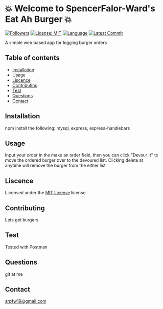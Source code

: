 # :boom: Welcome to SpencerFalor-Ward's Eat Ah Burger :boom:

[![Followers](https://img.shields.io/github/followers/SpencerFalor-Ward?style=social)](https://github.com/SpencerFalor-Ward?tab=followers) [![License: MIT](https://img.shields.io/badge/License-MIT-yellow.svg)](https://opensource.org/licenses/MIT) [![Language](https://img.shields.io/github/languages/top/SpencerFalor-Ward/hw-12-eatAhBurger)](https://github.com/SpencerFalor-Ward/hw-12-eatAhBurger/search?l=javascript) [![Latest Commit](https://img.shields.io/github/last-commit/SpencerFalor-Ward/hw-12-eatAhBurger)](https://github.com/SpencerFalor-Ward/hw-12-eatAhBurger/graphs/commit-activity)

A simple web based app for logging burger orders

## Table of contents

-   [Installation](#Installation)
-   [Usage](#Usage)
-   [Liscence](#Liscence)
-   [Contributing](#Contributing)
-   [Test](#Test)
-   [Questions](#Questions)
-   [Contact](#Contact)

## Installation

npm install the following: mysql, express, express-handlebars

## Usage

Input your order in the make an order field, then you can click "Devour It" to move the ordered burger over to the devoured list. Clicking delete at anytime will remove the burger from the either list

## Liscence

Licensed under the [MIT License](https://choosealicense.com/licenses/mit/) license.

## Contributing

Lets get burgers

## Test

Tested with Postman

## Questions

git at me

## Contact

srpfw19@gmail.com
